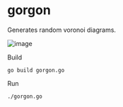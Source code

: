 # gorgon
Generates random voronoi diagrams.

![image](https://github.com/nicholasleexyz/gorgon/assets/129869926/3302e8ec-3e4e-4c8e-b24d-b7fc1bfc579f)

Build

```
go build gorgon.go
```

Run

```
./gorgon.go
```

